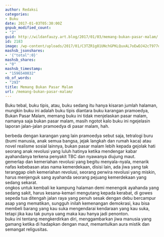 ```yaml
---
author: Redaksi
categories:
- Buku
date: 2017-01-03T05:30:00Z
gnpub_modified_count:
- "2"
guid: http://wildanfauzy.art.blog/2017/01/03/memang-bukan-pasar-malam/
id: 2183
image: /wp-content/uploads/2017/01/C3TZR1g81UNchGPKLQuxAL7oEwDJ42cT977qXjChb9qSA4xMenFyJWcdteBmBeDEEm1Axt3xrQkxtRHrYMtR8gTAZRw1iW2qDisD3zVGZXq6JmAiyBzcoUA.jpeg
mashsb_jsonshares:
- '{"total":0}'
mashsb_shares:
- "0"
mashsb_timestamp:
- "1596540032"
nb_of_words:
- "293"
title: Memang Bukan Pasar Malam
url: /memang-bukan-pasar-malam/
---
```


Buku tebal, buku tipis, atau, buku sedang itu hanya kisaran jumlah halaman, mungkin buku ini adalah buku tipis diantara buku karangan pramoedya, Bukan Pasar Malam, memang buku ini tidak menjelaskan pasar malam, namanya saja bukan pasar malam, masih ngotot kalo buku ini ngejelasin laporan jalan-jalan pramoedya di pasar malam, hah.

berbeda dengan karangan yang lain pramoedya sebut saja, tetralogi buru (bumi manusia, anak semua bangsa, jejak langkah dan rumah kaca) atau novel realisme sosial lainnya, bukan pasar malam lebih kepada gejolak hati seorang anak revolusi yang luluh hatinya ketika mendengar kabar ayahandanya terkena penyakit TBC dan nyawanya diujung maut.  
gemerlap dan kemeriahan revolusi yang begitu menyala-nyala, menarik nafas kebebasan atas nama kemerdekaan, disisi lain, ada jiwa yang tak teranggap oleh kemeriahan revolusi, seorang perwira revolusi yang miskin, harus menjenguk sang ayahanda seorang pejuang kemerdekaan yang sedang sekarat.  
ongkos untuk kembali ke kampung halaman demi menengok ayahanda yang sedang sakit, harus kesana-kemari mengutang kepada kerabat, di gowes sepeda tua ditengah jalan raya yang penuh sesak dengan debu bercampur asap yang mematikan, sungguh inilah kemenangan demokrasi, kau bisa membeli barang yang kau suka mengendarai kendaraan yang kau suka, tetapi jika kau tak punya uang maka kau hanya jadi penonton.  
buku ini tentang mengkerdirkan diri, menggambarkan jiwa manusia yang gamang ketika di hadapkan dengan maut, memantulkan aura mistik dan semangat religusitas.